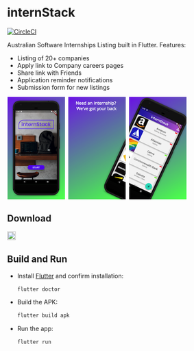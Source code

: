 # internStack

[![CircleCI](https://circleci.com/gh/cbeardsmore/internStack/tree/master.svg?style=shield&circle-token=9fd87180d52997ded1c13fc84bbe736744778d98)](https://circleci.com/gh/cbeardsmore/internStack/tree/master)

Australian Software Internships Listing built in Flutter. Features:

- Listing of 20+ companies
- Apply link to Company careers pages
- Share link with Friends
- Application reminder notifications 
- Submission form for new listings

![](screenshots/3-panel.png)

## Download

[<img src="https://play.google.com/intl/en_us/badges/images/generic/en_badge_web_generic.png" href="http://google.com" width="20%" height="20%">](https://play.google.com/store/apps/details?id=com.intern.stack)

## Build and Run

- Install [Flutter](https://flutter.dev/docs/get-started/install) and confirm installation:
	
	```bash
	flutter doctor
	```

- Build the APK:

	```bash
	flutter build apk
	```

- Run the app:

	```
	flutter run
	```


